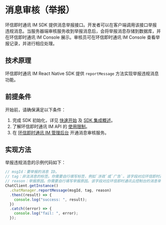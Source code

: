# 消息审核（举报）

<Toc />

环信即时通讯 IM SDK 提供消息举报接口。开发者可以在客户端调用该接口举报违规消息。当服务器端审核服务收到举报消息后，会将举报消息存储到数据库，并在环信即时通讯 IM Console 展示。审核员可在环信即时通讯 IM Console 查看举报记录，并进行相应处理。

## 技术原理

环信即时通讯 IM React Native SDK 提供 `reportMessage` 方法实现举报违规消息功能。

## 前提条件

开始前，请确保满足以下条件：

1. 完成 SDK 初始化，详见 [快速开始](quickstart.html) 及 [SDK 集成概述](overview.html)。
2. 了解环信即时通讯 IM API 的 [使用限制](/product/limitation.html)。
3. 在 [环信即时通讯 IM 管理后台](https://console.easemob.com/app/im-service/func/function-config) 开通消息审核服务。

## 实现方法

举报违规消息的示例代码如下：

```typescript
// msgId：要举报的消息 ID。
// tag：非法消息的标签。你需要自行填写标签，例如`涉政`或`广告`。该字段对应环信即时通讯云控制台的消息举报记录页面的`词条标记`字段。
// reason：举报原因。你需要自行填写举报原因。该字段对应环信即时通讯云控制台的消息举报记录页面的`举报原因`字段。
ChatClient.getInstance()
  .chatManager.reportMessage(msgId, tag, reason)
  .then((result) => {
    console.log("success: ", result);
  })
  .catch((error) => {
    console.log("fail: ", error);
  });
```